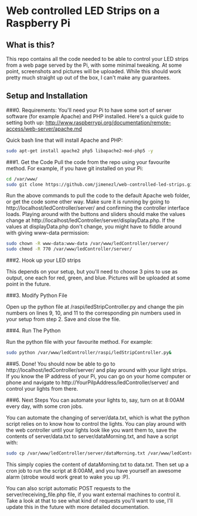Web controlled LED Strips on a Raspberry Pi
=========================

What is this?
------------------------
This repo contains all the code needed to be able to control your LED strips from a web page served by the Pi, with some minimal tweaking. At some point, screenshots and pictures will be uploaded. While this should work pretty much straight up out of the box, I can't make any guarantees.

Setup and Installation
-------------------------

###0. Requirements:
You'll need your Pi to have some sort of server software (for example Apache) and PHP installed. Here's a quick guide to setting both up: 
http://www.raspberrypi.org/documentation/remote-access/web-server/apache.md

Quick bash line that will install Apache and PHP:

```bash
sudo apt-get install apache2 php5 libapache2-mod-php5 -y
```

###1. Get the Code
Pull the code from the repo using your favourite method. For example, if you have git installed on your Pi:

```bash
cd /var/www/
sudo git clone https://github.com/jimenezl/web-controlled-led-strips.git ledController
```

Run the above commands to pull the code to the default Apache web folder, or get the code some other way.
Make sure it is running by going to http://localhost/ledController/server/ and confirming the controller interface loads.
Playing around with the buttons and sliders should make the values change at http://localhost/ledController/server/displayData.php. If the values at displayData.php don't change, you might have to fiddle around with giving www-data permission:

```bash
sudo chown -R www-data:www-data /var/www/ledController/server/
sudo chmod -R 770 /var/www/ledController/server/
```

###2. Hook up your LED strips

This depends on your setup, but you'll need to choose 3 pins to use as output, one each for red, green, and blue. Pictures will be uploaded at some point in the future.

###3. Modify Python File

Open up the python file at /raspi/ledStripController.py and change the pin numbers on lines 9, 10, and 11 to the corresponding pin numbers used in your setup from step 2. Save and close the file.

###4. Run The Python

Run the python file with your favourite method.
For example:

```bash
sudo python /var/www/ledController/raspi/ledStripController.py&
```


###5. Done!
You should now be able to go to http://localhost/ledController/server/ and play around with your light strips. If you know the IP address of your Pi, you can go on your home computer or phone and navigate to http://YourPiIpAddress/ledController/server/ and control your lights from there.

###6. Next Steps
You can automate your lights to, say, turn on at 8:00AM every day, with some cron jobs. 

You can automate the changing of server/data.txt, which is what the python script relies on to know how to control the lights. 
You can play around with the web controller until your lights look like you want them to, save the contents of server/data.txt to server/dataMorning.txt, and have a script with:

```bash
sudo cp /var/www/ledController/server/dataMorning.txt /var/www/ledController/server/data.txt
```

This simply copies the content of dataMorning.txt to data.txt. Then set up a cron job to run the script at 8:00AM, and you have yourself an awesome alarm (strobe would work great to wake you up :P).

You can also script automatic POST requests to the server/receiving_file.php file, if you want external machines to control it. Take a look at that to see what kind of requests you'll want to use, I'll update this in the future with more detailed documentation. 

